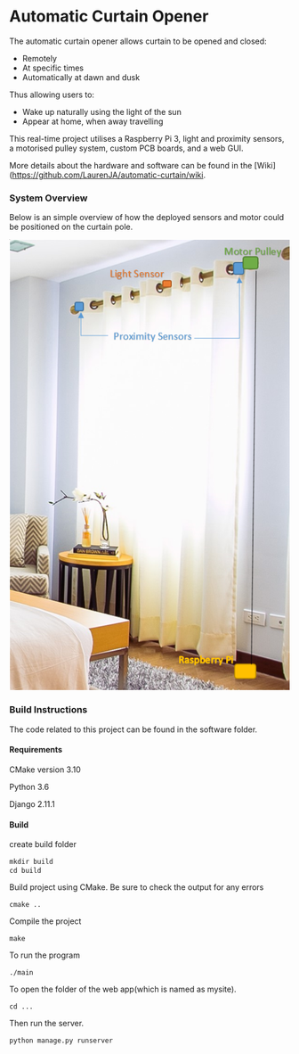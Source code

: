 # Automatic Curtain Opener

The automatic curtain opener allows curtain to be opened and closed: 
* Remotely 
* At specific times 
* Automatically at dawn and dusk 

Thus allowing users to:
* Wake up naturally using the light of the sun 
* Appear at home, when away travelling

This real-time project utilises a Raspberry Pi 3, light and proximity sensors, a motorised pulley system, custom PCB boards, and a web GUI. 

More details about the hardware and software can be found in the [Wiki](https://github.com/LaurenJA/automatic-curtain/wiki.

### System Overview 

Below is an simple overview of how the deployed sensors and motor could be positioned on the curtain pole. 

![alt tag](image/system-overview.png)

### Build Instructions 

The code related to this project can be found in the software folder.

#### Requirements 
CMake version 3.10 

Python 3.6

Django 2.11.1

#### Build 
create build folder 
```
mkdir build 
cd build 
```

Build project using CMake. Be sure to check the output for any errors 
```
cmake .. 
```

Compile the project 
``` 
make
```

To run the program
``` 
./main 
```

To open the folder of the web app(which is named as mysite).
```
cd ...
```

Then run the server.
```
python manage.py runserver
```


